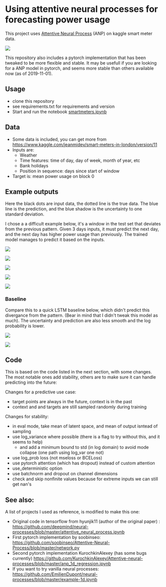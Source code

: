 # Using attentive neural processes for forecasting power usage

This project uses [Attentive Neural Process](https://arxiv.org/abs/1901.05761) (ANP) on kaggle smart meter data.

![](docs/anp.png)

This repository also includes a pytorch implementation that has been tweaked to be more flexible and stable. It may be usefull if you are looking for a ANP model in pytorch, and seems more stable than others available now (as of 2019-11-01).

## Usage

- clone this repository
- see requirements.txt for requirements and version
- Start and run the notebook [smartmeters.ipynb](https://github.com/wassname/attentive-neural-processes/blob/master/smartmeters.ipynb)

## Data
- Some data is included, you can get more from https://www.kaggle.com/jeanmidev/smart-meters-in-london/version/11
- Inputs are: 
  - Weather
  - Time features: time of day, day of week, month of year, etc
  - Bank holidays
  - Position in sequence: days since start of window
- Target is: mean power usage on block 0

## Example outputs

Here the black dots are input data, the dotted line is the true data. The blue line is the prediction, and the blue shadow is the uncertainty to one standard deviation.

I chose a a difficult example below, it's a window in the test set that deviates from the previous pattern. Given 3 days inputs, it must predict the next day, and the next day has higher power usage than previously. The trained model manages to predict it based on the inputs.

![](docs/1.png)

![](docs/4.png)

![](docs/7.png)

![](docs/12.png)

![](docs/19.png)

### Baseline

Compare this to a quick LSTM baseline below, which didn't predict this divergance from the pattern. (Bear in mind that I didn't tweak this model as much). The uncertainty and prediction are also less smooth and the log probability is lower.

![](docs/lstm_with_context.png)

![](docs/lstm_baseline.png)

## Code

This is based on the code listed in the next section, with some changes. The most notable ones add stability, others are to make sure it can handle predicting into the future:

Changes for a predictive use case:
- target points are always in the future, context is in the past
- context and and targets are still sampled randomly during training


Changes for stability:
- in eval mode, take mean of latent space, and mean of output isntead of sampling
- use log_variance where possible (there is a flag to try without this, and it seems to help)
  - and add a minimum bound to std (in log domain) to avoid mode collapse (one path using log_var one not)
- use log_prob loss (not mseloss or BCELoss)
- use pytorch attention (which has dropout) instead of custom attention
- use_deterministic option
- use batchnorm and dropout on channel dimensions
- check and skip nonfinite values because for extreme inputs we can still get nan's



## See also:

A list of projects I used as reference, is modified to make this one:

- Original code in tensorflow from hyunjik11 (author of the original paper) : https://github.com/deepmind/neural-processes/blob/master/attentive_neural_process.ipynb
- First pytorch implementation by soobinseo: https://github.com/soobinseo/Attentive-Neural-Process/blob/master/network.py
- Second pytorch implementation KurochkinAlexey (has some bugs currently) https://github.com/KurochkinAlexey/Attentive-neural-processes/blob/master/anp_1d_regression.ipynb
- If you want to try vanilla neural processes: https://github.com/EmilienDupont/neural-processes/blob/master/example-1d.ipynb

